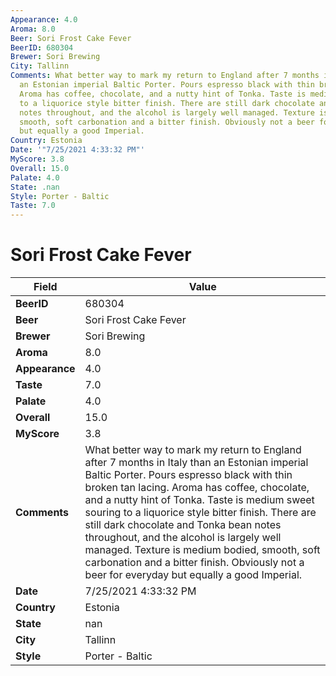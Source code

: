 ```yaml
---
Appearance: 4.0
Aroma: 8.0
Beer: Sori Frost Cake Fever
BeerID: 680304
Brewer: Sori Brewing
City: Tallinn
Comments: What better way to mark my return to England after 7 months in Italy than
  an Estonian imperial Baltic Porter. Pours espresso black with thin broken tan lacing.
  Aroma has coffee, chocolate, and a nutty hint of Tonka. Taste is medium sweet souring
  to a liquorice style bitter finish. There are still dark chocolate and Tonka bean
  notes throughout, and the alcohol is largely well managed. Texture is medium bodied,
  smooth, soft carbonation and a bitter finish. Obviously not a beer for everyday
  but equally a good Imperial.
Country: Estonia
Date: '"7/25/2021 4:33:32 PM"'
MyScore: 3.8
Overall: 15.0
Palate: 4.0
State: .nan
Style: Porter - Baltic
Taste: 7.0
---
```


# Sori Frost Cake Fever

| Field         | Value |
|---------------|-------|
| **BeerID** | 680304 |
| **Beer** | Sori Frost Cake Fever |
| **Brewer** | Sori Brewing |
| **Aroma** | 8.0 |
| **Appearance** | 4.0 |
| **Taste** | 7.0 |
| **Palate** | 4.0 |
| **Overall** | 15.0 |
| **MyScore** | 3.8 |
| **Comments** | What better way to mark my return to England after 7 months in Italy than an Estonian imperial Baltic Porter. Pours espresso black with thin broken tan lacing. Aroma has coffee, chocolate, and a nutty hint of Tonka. Taste is medium sweet souring to a liquorice style bitter finish. There are still dark chocolate and Tonka bean notes throughout, and the alcohol is largely well managed. Texture is medium bodied, smooth, soft carbonation and a bitter finish. Obviously not a beer for everyday but equally a good Imperial. |
| **Date** | 7/25/2021 4:33:32 PM |
| **Country** | Estonia |
| **State** | nan |
| **City** | Tallinn |
| **Style** | Porter - Baltic |
